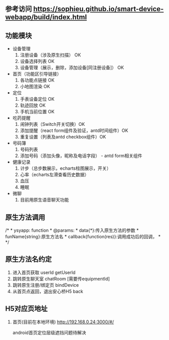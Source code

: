 ## 参考访问 https://sophieu.github.io/smart-device-webapp/build/index.html

## 功能模块
- 设备管理
    1. 注册设备（涉及原生扫描） OK
    2. 设备选择列表 OK
    3. 设备管理（展示，删除，添加设备[同注册设备]） OK
- 首页（功能区引导链接）
    1. 各功能点链接 OK
    2. 小地图渲染 OK
- 定位
    1. 手表设备定位 OK
    2. 轨迹回放 OK
    3. 手机当前位置 OK
- 吃药提醒
    1. 闹钟列表（Switch开关切换）OK
    2. 添加提醒（react form组件及验证，antd时间组件）OK
    3. 重复设置（列表及antd checkbox组件）OK
- 号码簿
    1. 号码列表
    2. 添加号码（添加头像，昵称及电话字段） - antd form相关组件
- 健康记录
    1. 计步（总步数展示，echarts柱图展示，开关）
    2. 心率（echarts左滑查看历史数据）
    3. 血压
    4. 睡眠
- 微聊
    1. 目前用原生语音聊天功能

## 原生方法调用
/*
    * ysyapp: function
    * @params:
    *   data{*}:传入原生方法的参数
    *   funName{string}:原生方法名
    *   callback{function(res)}:调用成功后的回调，
    * */

## 原生方法名约定
1. 进入首页获取 userId
    getUserId
2. 跳转原生聊天室
    chatRoom [需要传equipmentId]
3. 跳转原生注册/绑定页
    bindDevice
4. 从首页点返回，退出安心桥H5
    back

## H5对应页地址
1. 首页(目前在本地环境)
    http://192.168.0.24:3000/#/


    android首页定位层级遮挡问题待解决


